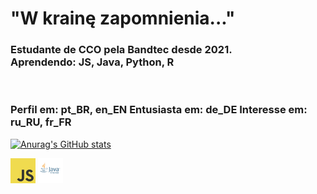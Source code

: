 <h1>"W krainę zapomnienia..."</h1>
<h3>Estudante de CCO pela Bandtec desde 2021.<br>
Aprendendo: JS, Java, Python, R</h3> <br>
<h3> 
Perfil em: pt_BR, en_EN
Entusiasta em: de_DE
Interesse em: ru_RU, fr_FR
</h3>


[![Anurag's GitHub stats](https://github-readme-stats.vercel.app/api?username=ccojoaolima&count_private=true&hide=stars,prs,issues,contribs&theme=tokyonight)](https://github.com/anuraghazra/github-readme-stats)


<img alt="JS" title="JavaScript" width="40px" src="https://raw.githubusercontent.com/github/explore/master/topics/javascript/javascript.png"> <img alt="Java" title="Java" width="40px" src="https://raw.githubusercontent.com/github/explore/master/topics/java/java.png">
<!--
**ccojoaolima/ccojoaolima** is a ✨ _special_ ✨ repository because its `README.md` (this file) appears on your GitHub profile.

Here are some ideas to get you started:

- 🔭 I’m currently working on ...
- 🌱 I’m currently learning ...
- 👯 I’m looking to collaborate on ...
- 🤔 I’m looking for help with ...
- 💬 Ask me about ...
- 📫 How to reach me: ...
- 😄 Pronouns: ...
- ⚡ Fun fact: ...
-->
